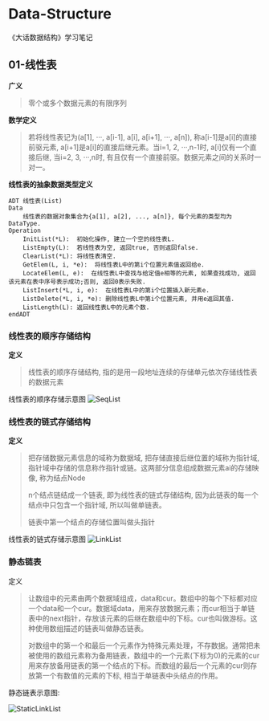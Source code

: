 <!--
 * @Author: leung
 * @Date: 2021-10-17 17:47:27
 * @LastEditTime: 2021-11-10 12:46:30
 * @LastEditors: leung
 * @Description: 
-->
# Data-Structure
《大话数据结构》学习笔记

## 01-线性表
**广义**
> 零个或多个数据元素的有限序列

**数学定义**
> 若将线性表记为(a[1], ···, a[i-1], a[i], a[i+1], ···, a[n]), 称a[i-1]是a[i]的直接前驱元素, a[i+1]是a[i]的直接后继元素。当i=1, 2, ···,n-1时, a[i]仅有一个直接后继, 当i=2, 3, ···,n时, 有且仅有一个直接前驱。数据元素之间的关系时一对一。

**线性表的抽象数据类型定义**
```
ADT 线性表(List)
Data
    线性表的数据对象集合为{a[1], a[2], ..., a[n]}, 每个元素的类型均为DataType.
Operation
    InitList(*L):  初始化操作, 建立一个空的线性表L.
    ListEmpty(L):  若线性表为空, 返回true, 否则返回false.
    ClearList(*L): 将线性表清空.
    GetElem(L, i, *e):  将线性表L中的第i个位置元素值返回给e.
    LocateElem(L, e):  在线性表L中查找与给定值e相等的元素, 如果查找成功, 返回该元素在表中序号表示成功;否则, 返回0表示失败.
    ListInsert(*L, i, e):  在线性表L中的第i个位置插入新元素e.
    ListDelete(*L, i, *e): 删除线性表L中第i个位置元素, 并用e返回其值.
    ListLength(L): 返回线性表L中的元素个数.
endADT

```
### 线性表的顺序存储结构

**定义**
> 线性表的顺序存储结构, 指的是用一段地址连续的存储单元依次存储线性表的数据元素

线性表的顺序存储示意图
![SeqList](https://img-blog.csdnimg.cn/20200712095506538.png?x-oss-process=image/watermark,type_ZmFuZ3poZW5naGVpdGk,shadow_10,text_aHR0cHM6Ly9ibG9nLmNzZG4ubmV0L3dlaXhpbl80MTA0OTE4OA==,size_16,color_FFFFFF,t_70)

### 线性表的链式存储结构

**定义**
> 把存储数据元素信息的域称为数据域, 把存储直接后继位置的域称为指针域, 指针域中存储的信息称作指针或链。这两部分信息组成数据元素ai的存储映像, 称为结点Node
> 
> n个结点链结成一个链表, 即为线性表的链式存储结构, 因为此链表的每一个结点中只包含一个指针域, 所以叫做单链表。
> 
> 链表中第一个结点的存储位置叫做头指针

线性表的链式存储示意图
![LinkList](https://www.dynamic-zheng.com/images/2019/%E5%8D%95%E9%93%BE%E8%A1%A8.jpg)


### 静态链表
定义
> 让数组中的元素由两个数据域组成，data和cur。数组中的每个下标都对应一个data和一个cur。数据域data，用来存放数据元素；而cur相当于单链表中的next指针，存放该元素的后继在数组中的下标。cur也叫做游标。这种使用数组描述的链表叫做静态链表。
> 
> 对数组中的第一个和最后一个元素作为特殊元素处理，不存数据。通常把未被使用的数组元素称为备用链表，数组中的一个元素(下标为0)的元素的cur用来存放备用链表的第一个结点的下标。而数组的最后一个元素的cur则存放第一个有数值的元素的下标, 相当于单链表中头结点的作用。

静态链表示意图:

![StaticLinkList](https://p3-juejin.byteimg.com/tos-cn-i-k3u1fbpfcp/f1a12fbd97ac4d15aac0b211e3b3a020~tplv-k3u1fbpfcp-watermark.image)